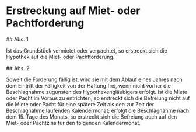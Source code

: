 # Erstreckung auf Miet- oder Pachtforderung



\#\# Abs. 1

 Ist das Grundstück vermietet oder verpachtet, so erstreckt sich die Hypothek auf die Miet\- oder Pachtforderung.

\#\# Abs. 2

 Soweit die Forderung fällig ist, wird sie mit dem Ablauf eines Jahres nach dem Eintritt der Fälligkeit von der Haftung frei, wenn nicht vorher die Beschlagnahme zugunsten des Hypothekengläubigers erfolgt. Ist die Miete oder Pacht im Voraus zu entrichten, so erstreckt sich die Befreiung nicht auf die Miete oder Pacht für eine spätere Zeit als den zur Zeit der Beschlagnahme laufenden Kalendermonat; erfolgt die Beschlagnahme nach dem 15\. Tage des Monats, so erstreckt sich die Befreiung auch auf den Miet\- oder Pachtzins für den folgenden Kalendermonat. 

